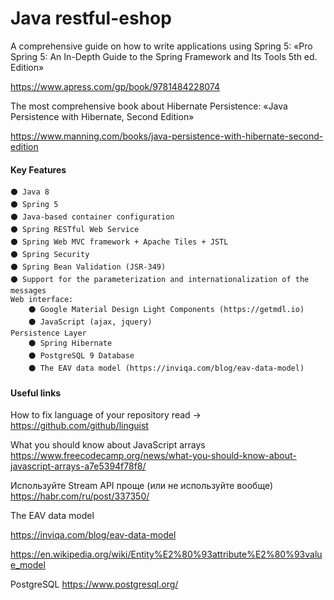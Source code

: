 # Java restful-eshop
A comprehensive guide on how to write applications using Spring 5:
«Pro Spring 5: An In-Depth Guide to the Spring Framework and Its Tools 5th ed. Edition»

https://www.apress.com/gp/book/9781484228074

The most comprehensive book about Hibernate Persistence:
«Java Persistence with Hibernate, Second Edition»

https://www.manning.com/books/java-persistence-with-hibernate-second-edition

#### Key Features
~~~~
⚫ Java 8
⚫ Spring 5
⚫ Java-based container configuration
⚫ Spring RESTful Web Service
⚫ Spring Web MVC framework + Apache Tiles + JSTL
⚫ Spring Security
⚫ Spring Bean Validation (JSR-349)
⚫ Support for the parameterization and internationalization of the messages
Web interface: 
    ⚫ Google Material Design Light Components (https://getmdl.io)
    ⚫ JavaScript (ajax, jquery)
Persistence Layer
    ⚫ Spring Hibernate
    ⚫ PostgreSQL 9 Database
    ⚫ The EAV data model (https://inviqa.com/blog/eav-data-model)
~~~~

#### Useful links
How to fix language of your repository read -> https://github.com/github/linguist

What you should know about JavaScript arrays
https://www.freecodecamp.org/news/what-you-should-know-about-javascript-arrays-a7e5394f78f8/

Используйте Stream API проще (или не используйте вообще)
https://habr.com/ru/post/337350/

The EAV data model

https://inviqa.com/blog/eav-data-model

https://en.wikipedia.org/wiki/Entity%E2%80%93attribute%E2%80%93value_model


PostgreSQL
https://www.postgresql.org/

